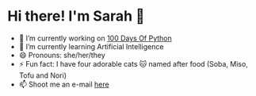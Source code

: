 # Hi there! I'm Sarah 👋 

- 🔭 I’m currently working on [100 Days Of Python](https://github.com/yuzuryuu/100DaysOfPython)
- 🌱 I’m currently learning Artificial Intelligence
- 😄 Pronouns: she/her/they
- ⚡ Fun fact: I have four adorable cats 🐱 named after food (Soba, Miso, Tofu and Nori)
- 📫 Shoot me an e-mail [here](mailto:chelleang51@gmail.com)





<!--

### <img src="https://media.giphy.com/media/v1.Y2lkPTc5MGI3NjExZGVjNDllZjFkOWI5YjcyNjM3ZmYzYzVkY2YzZGQ2YTljZjBkNWRlYSZlcD12MV9pbnRlcm5hbF9naWZzX2dpZklkJmN0PXM/UQ1EI1ML2ABQdbebup/giphy.gif" width="50" height="50" /> Tech Stack

**yuzuryuu/yuzuryuu** is a ✨ _special_ ✨ repository because its `README.md` (this file) appears on your GitHub profile.

Here are some ideas to get you started:
- 👯 I’m looking to collaborate on ...
- 🤔 I’m looking for help with ...
- 💬 Ask me about ...
-->
